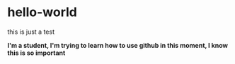 # hello-world
this is just a test

**I'm a student, I'm trying to learn how to use github in this moment, I know this is so important**
